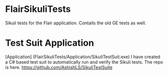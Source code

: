 # FlairSikuliTests
Sikuli tests for the Flair application. Contails the old GE tests as well.

# Test Suit Application
[Application] (FlairSikuliTests/Application/SikuliTestSuit.exe)
I have created a C# based test suit to automatically run and verify the Sikuli tests. The repo is here.
https://github.com/AshishLS/SikuliTestSuite
